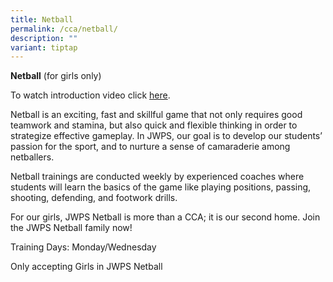 ```yaml
---
title: Netball
permalink: /cca/netball/
description: ""
variant: tiptap
---
```

<p><strong>Netball</strong> (for girls only)
<br>
</p>
<p>To watch introduction video click <a href="https://youtu.be/36TwXWy2Woc" rel="noopener noreferrer nofollow" target="_blank">here</a>.
<br>
</p>
<p>Netball is an exciting, fast and skillful game that not only requires
good teamwork and stamina, but also quick and flexible thinking in order
to strategize effective gameplay. In JWPS, our goal is to develop our students’
passion for the sport, and to nurture a sense of camaraderie among netballers.
<br>
</p>
<p>Netball trainings are conducted weekly by experienced coaches where students
will learn the basics of the game like playing positions, passing, shooting,
defending, and footwork drills.
<br>
</p>
<p>For our girls, JWPS Netball is more than a CCA; it is our second home.
Join the JWPS Netball family now!
<br>
</p>
<p>Training Days: Monday/Wednesday
<br>
</p>
<p>Only accepting Girls in JWPS Netball</p>